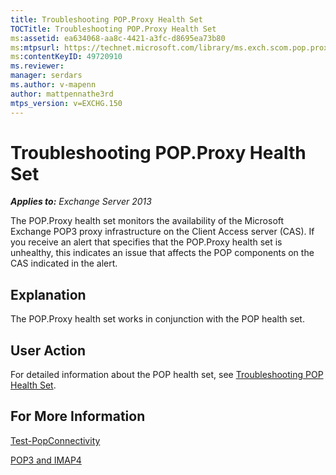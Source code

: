 ```yaml
---
title: Troubleshooting POP.Proxy Health Set
TOCTitle: Troubleshooting POP.Proxy Health Set
ms:assetid: ea634068-aa8c-4421-a3fc-d8695ea73b80
ms:mtpsurl: https://technet.microsoft.com/library/ms.exch.scom.pop.proxy(v=EXCHG.150)
ms:contentKeyID: 49720910
ms.reviewer: 
manager: serdars
ms.author: v-mapenn
author: mattpennathe3rd
mtps_version: v=EXCHG.150
---
```


# Troubleshooting POP.Proxy Health Set

_**Applies to:** Exchange Server 2013_

The POP.Proxy health set monitors the availability of the Microsoft Exchange POP3 proxy infrastructure on the Client Access server (CAS). If you receive an alert that specifies that the POP.Proxy health set is unhealthy, this indicates an issue that affects the POP components on the CAS indicated in the alert.

## Explanation

The POP.Proxy health set works in conjunction with the POP health set.

## User Action

For detailed information about the POP health set, see [Troubleshooting POP Health Set](troubleshooting-pop-health-set.md).

## For More Information

[Test-PopConnectivity](https://technet.microsoft.com/library/bb738143\(v=exchg.150\))

[POP3 and IMAP4](https://technet.microsoft.com/library/jj657728\(v=exchg.150\))
